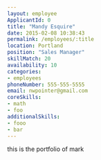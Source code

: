 ```yaml
---
layout: employee
ApplicantId: 0
title: "Mandy Esquire"
date: 2015-02-08 10:38:43
permalink: /employees/:title
location: Portland
position: "Sales Manager"
skillMatch: 20
availability: 10
categories: 
- employees
phoneNumber: 555-555-5555
email: nwpointer@gmail.com
coreSkills:
- math
- foo
additionalSkills:
- fooo
- bar
---
```


this is the portfolio of mark